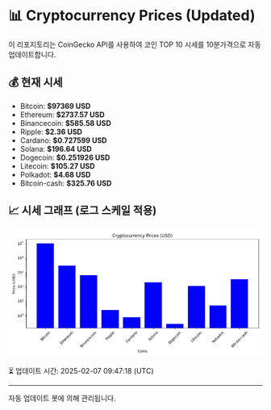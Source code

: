 
# 📊 Cryptocurrency Prices (Updated)

이 리포지토리는 CoinGecko API를 사용하여 코인 TOP 10 시세를 10분가격으로 자동 업데이트합니다.

## 💰 현재 시세
- Bitcoin: **$97369 USD**
- Ethereum: **$2737.57 USD**
- Binancecoin: **$585.58 USD**
- Ripple: **$2.36 USD**
- Cardano: **$0.727599 USD**
- Solana: **$196.64 USD**
- Dogecoin: **$0.251926 USD**
- Litecoin: **$105.27 USD**
- Polkadot: **$4.68 USD**
- Bitcoin-cash: **$325.76 USD**

## 📈 시세 그래프 (로그 스케일 적용)
![Crypto Prices](crypto_prices.png)

⏳ 업데이트 시간: 2025-02-07 09:47:18 (UTC)

---
자동 업데이트 봇에 의해 관리됩니다.
